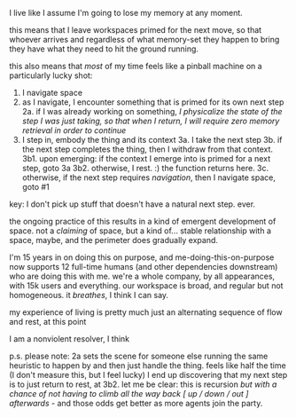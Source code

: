 I live like I assume I'm going to lose my memory at any moment.

this means that I leave workspaces primed for the next move, so that whoever arrives and regardless of what memory-set they happen to bring they have what they need to hit the ground running.

this also means that *most* of my time feels like a pinball machine on a particularly lucky shot:
1. I navigate space
2. as I navigate, I encounter something that is primed for its own next step
  2a. if I was already working on something, *I physicalize the state of the step I was just taking, so that when I return, I will require zero memory retrieval in order to continue*
3. I step in, embody the thing and its context
  3a. I take the next step
  3b. if the next step completes the thing, then I withdraw from that context.
    3b1. upon emerging: if the context I emerge into is primed for a next step, goto 3a
    3b2. otherwise, I rest. :) the function returns here.
  3c. otherwise, if the next step requires *navigation*, then I navigate space, goto #1

key: I don't pick up stuff that doesn't have a natural next step. ever.

the ongoing practice of this results in a kind of emergent development of space. not a *claiming* of space, but a kind of... stable relationship with a space, maybe, and the perimeter does gradually expand.

I'm 15 years in on doing this on purpose, and me-doing-this-on-purpose now supports 12 full-time humans (and other dependencies downstream) who are doing this with me. we're a whole company, by all appearances, with 15k users and everything. our workspace is broad, and regular but not homogeneous. it *breathes*, I think I can say.

my experience of living is pretty much just an alternating sequence of flow and rest, at this point

I am a nonviolent resolver, I think

p.s. please note: 2a sets the scene for someone else running the same heuristic to happen by and then just handle the thing. feels like half the time (I don't measure this, but I feel lucky) I end up discovering that my next step is to just return to rest, at 3b2. let me be clear: this is recursion *but with a chance of not having to climb all the way back [ up / down / out ] afterwards* - and those odds get better as more agents join the party.
